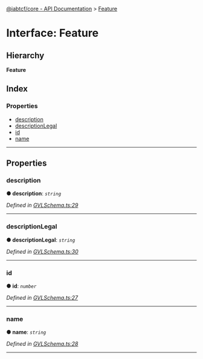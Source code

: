 [@iabtcf/core - API Documentation](../README.md) > [Feature](../interfaces/feature.md)

# Interface: Feature

## Hierarchy

**Feature**

## Index

### Properties

* [description](feature.md#description)
* [descriptionLegal](feature.md#descriptionlegal)
* [id](feature.md#id)
* [name](feature.md#name)

---

## Properties

<a id="description"></a>

###  description

**● description**: *`string`*

*Defined in [GVLSchema.ts:29](https://github.com/chrispaterson/iabtcf-es/blob/0fbe340/modules/core/src/GVLSchema.ts#L29)*

___
<a id="descriptionlegal"></a>

###  descriptionLegal

**● descriptionLegal**: *`string`*

*Defined in [GVLSchema.ts:30](https://github.com/chrispaterson/iabtcf-es/blob/0fbe340/modules/core/src/GVLSchema.ts#L30)*

___
<a id="id"></a>

###  id

**● id**: *`number`*

*Defined in [GVLSchema.ts:27](https://github.com/chrispaterson/iabtcf-es/blob/0fbe340/modules/core/src/GVLSchema.ts#L27)*

___
<a id="name"></a>

###  name

**● name**: *`string`*

*Defined in [GVLSchema.ts:28](https://github.com/chrispaterson/iabtcf-es/blob/0fbe340/modules/core/src/GVLSchema.ts#L28)*

___


